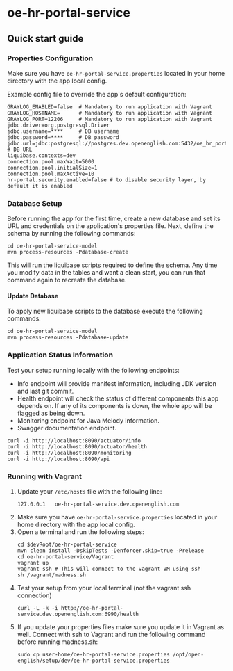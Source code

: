# oe-hr-portal-service 
## Quick start guide

### Properties Configuration
<a name="properties"></a>Make sure you have `oe-hr-portal-service.properties` located in your home directory with the app local config.

Example config file to override the app's default configuration:
```
GRAYLOG_ENABLED=false  # Mandatory to run application with Vagrant
GRAYLOG_HOSTNAME=      # Mandatory to run application with Vagrant
GRAYLOG_PORT=12206     # Mandatory to run application with Vagrant
jdbc.driver=org.postgresql.Driver
jdbc.username=****     # DB username
jdbc.password=****     # DB password
jdbc.url=jdbc:postgresql://postgres.dev.openenglish.com:5432/oe_hr_portal_service # DB URL
liquibase.contexts=dev
connection.pool.maxWait=5000
connection.pool.initialSize=1
connection.pool.maxActive=10
hr-portal.security.enabled=false # to disable security layer, by default it is enabled 
```

### Database Setup
Before running the app for the first time, create a new database and set its URL and credentials on 
the application's properties file. Next, define the schema by running the following commands:
```
cd oe-hr-portal-service-model
mvn process-resources -Pdatabase-create
```
This will run the liquibase scripts required to define the schema. Any time you modify data in the 
tables and want a clean start, you can run that command again to recreate the database.

#### Update Database
To apply new liquibase scripts to the database execute the following commands:
```
cd oe-hr-portal-service-model
mvn process-resources -Pdatabase-update
```

### Application Status Information
Test your setup running locally with the following endpoints:

* Info endpoint will provide manifest information, including JDK version and last git commit.
* Health endpoint will check the status of different components this app depends on. If any of its 
components is down, the whole app will be flagged as being down.
* Monitoring endpoint for Java Melody information.
* Swagger documentation endpoint.

```
curl -i http://localhost:8090/actuator/info
curl -i http://localhost:8090/actuator/health
curl -i http://localhost:8090/monitoring
curl -i http://localhost:8090/api
```

### Running with Vagrant

1. Update your `/etc/hosts` file with the following line:
    ```
    127.0.0.1	oe-hr-portal-service.dev.openenglish.com
    ```
2. Make sure you have `oe-hr-portal-service.properties` located in your home directory with the app local config.
3. Open a terminal and run the following steps:
    ```
    cd $devRoot/oe-hr-portal-service
    mvn clean install -DskipTests -Denforcer.skip=true -Prelease
    cd oe-hr-portal-service/Vagrant
    vagrant up
    vagrant ssh # This will connect to the vagrant VM using ssh
    sh /vagrant/madness.sh
    ```
4. Test your setup from your local terminal (not the vagrant ssh connection)
    ```
    curl -L -k -i http://oe-hr-portal-service.dev.openenglish.com:6990/health
    ```
5. If you update your properties files make sure you update it in Vagrant as well. Connect with ssh 
to Vagrant and run the following command before running madness.sh:
    ```
    sudo cp user-home/oe-hr-portal-service.properties /opt/open-english/setup/dev/oe-hr-portal-service.properties
    ```
